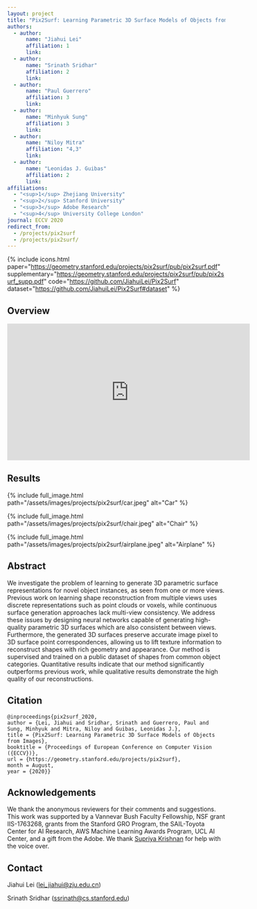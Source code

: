 ```yaml
---
layout: project
title: "Pix2Surf: Learning Parametric 3D Surface Models of Objects from Images"
authors:
  - author:
      name: "Jiahui Lei"
      affiliation: 1
      link:
  - author:
      name: "Srinath Sridhar"
      affiliation: 2
      link:
  - author:
      name: "Paul Guerrero"
      affiliation: 3
      link:
  - author:
      name: "Minhyuk Sung"
      affiliation: 3
      link:
  - author:
      name: "Niloy Mitra"
      affiliation: "4,3"
      link:
  - author:
      name: "Leonidas J. Guibas"
      affiliation: 2
      link:
affiliations:
  - "<sup>1</sup> Zhejiang University"
  - "<sup>2</sup> Stanford University"
  - "<sup>3</sup> Adobe Research"
  - "<sup>4</sup> University College London"
journal: ECCV 2020
redirect_from:
  - /projects/pix2surf
  - /projects/pix2surf/
---
```


{% include icons.html paper="https://geometry.stanford.edu/projects/pix2surf/pub/pix2surf.pdf" supplementary="https://geometry.stanford.edu/projects/pix2surf/pub/pix2surf_supp.pdf" code="https://github.com/JiahuiLei/Pix2Surf" dataset="https://github.com/JiahuiLei/Pix2Surf#dataset" %}

## Overview

<div class="center">
    <iframe width="560" height="315" src="https://www.youtube.com/embed/jaxB0VSuvms" title="YouTube video player" frameborder="0" allow="accelerometer; autoplay; clipboard-write; encrypted-media; gyroscope; picture-in-picture; web-share" allowfullscreen></iframe>
</div>

## Results

{% include full_image.html path="/assets/images/projects/pix2surf/car.jpeg" alt="Car" %}

{% include full_image.html path="/assets/images/projects/pix2surf/chair.jpeg" alt="Chair" %}

{% include full_image.html path="/assets/images/projects/pix2surf/airplane.jpeg" alt="Airplane" %}

## Abstract

We investigate the problem of learning to generate 3D parametric surface representations for novel object instances, as seen from one
or more views. Previous work on learning shape reconstruction from
multiple views uses discrete representations such as point clouds or
voxels, while continuous surface generation approaches lack
multi-view consistency. We address these issues by designing neural
networks capable of generating high-quality parametric 3D surfaces
which are also consistent between views. Furthermore, the generated
3D surfaces preserve accurate image pixel to 3D surface point
correspondences, allowing us to lift texture information to
reconstruct shapes with rich geometry and appearance. Our method is
supervised and trained on a public dataset of shapes from common
object categories. Quantitative results indicate that our method
significantly outperforms previous work, while qualitative results demonstrate the high quality of our reconstructions.

## Citation

    @inproceedings{pix2surf_2020,
    author = {Lei, Jiahui and Sridhar, Srinath and Guerrero, Paul and Sung, Minhyuk and Mitra, Niloy and Guibas, Leonidas J.},
    title = {Pix2Surf: Learning Parametric 3D Surface Models of Objects from Images},
    booktitle = {Proceedings of European Conference on Computer Vision ({ECCV})},
    url = {https://geometry.stanford.edu/projects/pix2surf},
    month = August,
    year = {2020}}

## Acknowledgements

We thank the anonymous reviewers for their comments and suggestions.
This work was supported by a Vannevar Bush Faculty Fellowship, NSF
grant IIS-1763268, grants from the Stanford GRO Program, the
SAIL-Toyota Center for AI Research, AWS Machine Learning Awards
Program, UCL AI Center, and a gift from the Adobe. We thank
[Supriya Krishnan](https://supadupa09.cargo.site/) for help with the voice over.

## Contact

Jiahui Lei ([lei_jiahui@zju.edu.cn](lei_jiahui@zju.edu.cn))

Srinath Sridhar ([ssrinath@cs.stanford.edu](ssrinath@cs.stanford.edu))
